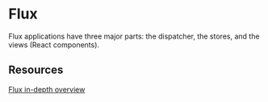 # Flux

Flux applications have three major parts: the dispatcher, the stores, and the views (React components).

## Resources
[Flux in-depth overview](https://facebook.github.io/flux/docs/in-depth-overview.html#content)
